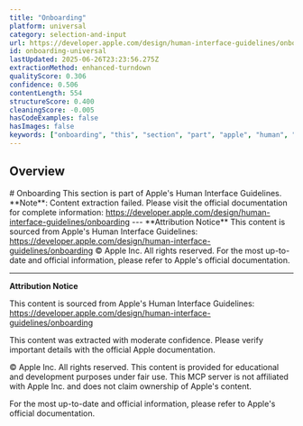 ```yaml
---
title: "Onboarding"
platform: universal
category: selection-and-input
url: https://developer.apple.com/design/human-interface-guidelines/onboarding
id: onboarding-universal
lastUpdated: 2025-06-26T23:23:56.275Z
extractionMethod: enhanced-turndown
qualityScore: 0.306
confidence: 0.506
contentLength: 554
structureScore: 0.400
cleaningScore: -0.005
hasCodeExamples: false
hasImages: false
keywords: ["onboarding", "this", "section", "part", "apple", "human", "interface", "guidelines", "note", "content"]
---
```

## Overview

\# Onboarding This section is part of Apple's Human Interface Guidelines. \*\*Note\*\*: Content extraction failed. Please visit the official documentation for complete information: https://developer.apple.com/design/human-interface-guidelines/onboarding --- \*\*Attribution Notice\*\* This content is sourced from Apple's Human Interface Guidelines: https://developer.apple.com/design/human-interface-guidelines/onboarding © Apple Inc. All rights reserved. For the most up-to-date and official information, please refer to Apple's official documentation.

---

**Attribution Notice**

This content is sourced from Apple's Human Interface Guidelines: https://developer.apple.com/design/human-interface-guidelines/onboarding

This content was extracted with moderate confidence. Please verify important details with the official Apple documentation.

© Apple Inc. All rights reserved. This content is provided for educational and development purposes under fair use. This MCP server is not affiliated with Apple Inc. and does not claim ownership of Apple's content.

For the most up-to-date and official information, please refer to Apple's official documentation.
